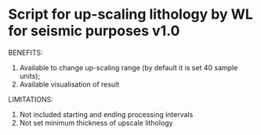 # Script for up-scaling lithology by WL for seismic purposes v1.0

BENEFITS:
1) Available to change up-scaling range (by default it is set 40 sample units);
2) Available visualisation of result

LIMITATIONS:
1) Not included starting and ending processing intervals
2) Not set minimum thickness of upscale lithology